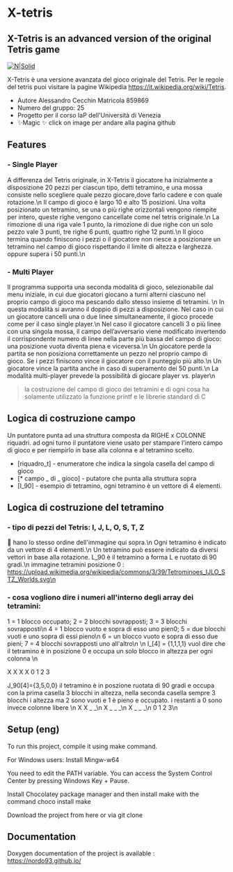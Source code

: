 # X-tetris
## X-Tetris is an advanced version of the original Tetris game

[![N|Solid](https://upload.wikimedia.org/wikipedia/commons/3/39/Tetrominoes_IJLO_STZ_Worlds.svg)](https://github.com/nordo93/Tetris-X)


X-Tetris è una versione avanzata del gioco originale del Tetris. Per le regole del tetris puoi visitare la pagine
Wikipedia https://it.wikipedia.org/wiki/Tetris.

- Autore Alessandro Cecchin Matricola 859869
- Numero del gruppo: 25
- Progetto per il corso IaP dell'Università di Venezia
- ✨Magic ✨ click on image per andare alla pagina github

## Features

### - Single Player
A differenza del Tetris originale, in X-Tetris il giocatore ha inizialmente a disposizione 20 pezzi per ciascun tipo, detti tetramino, e una mossa consiste nello scegliere quale pezzo giocare,dove farlo cadere e con quale rotazione.\n
Il campo di gioco è largo 10 e alto 15 posizioni. Una volta posizionato un tetramino, se una o più righe orizzontali vengono riempite per intero, queste righe vengono cancellate come nel tetris originale.\n
La rimozione di una riga vale 1 punto, la rimozione di due righe con un solo pezzo vale 3 punti, tre righe 6
punti, quattro righe 12 punti.\n
Il gioco termina quando finiscono i pezzi o il giocatore non riesce a posizionare un tetramino nel campo di gioco rispettando il limite di altezza e larghezza. oppure supera i 50 punti.\n

### - Multi Player
Il programma supporta una seconda modalità di gioco, selezionabile dal menu iniziale, in cui due giocatori giocano a turni alterni ciascuno nel proprio campo di gioco ma pescando dallo stesso insieme di tetramini. \n
In questa modalità si avranno il doppio di pezzi a disposizione. Nel caso in cui un giocatore cancelli una
o due linee simultaneamente, il gioco procede come per il caso single player.\n Nel caso il giocatore cancelli
3 o più linee con una singola mossa, il campo dell’avversario viene modificato invertendo il corrispondente
numero di linee nella parte più bassa del campo di gioco: una posizione vuota diventa piena e viceversa.\n
Un giocatore perde la partita se non posiziona correttamente un pezzo nel proprio campo di gioco. Se i pezzi
finiscono vince il giocatore con il punteggio più alto.\n
Un giocatore vince la partita anche in caso di superamento dei 50 punti.\n
La modalità multi-player prevede la possibilità di giocare player vs. player\n

> la costruzione del campo di gioco dei tetramini e di ogni cosa
> ha solamente utilizzato la funzione printf e le librerie standard di C

## Logica di costruzione campo

Un puntatore punta ad una struttura composta da RIGHE x COLONNE riquadri.
ad ogni turno il puntatore viene usato per stampare l'intero campo di gioco 
e per riempirlo in base alla colonna e al tetramino scelto.
- [riquadro_t] - enumeratore che indica la singola casella del campo di gioco
- [* campo _ di _ gioco] - putatore che punta alla struttura sopra
- [I_90] - esempio di tetramino, ogni tetramino è un vettore di 4 elementi.

## Logica di costruzione del tetramino

### - tipo di pezzi del Tetris: I, J, L, O, S, T, Z 
👀 hano lo stesso ordine dell'immagine qui sopra.\n
Ogni tetramino è indicato da un vettore di 4 elementi.\n
Un tetramino può essere indicato da diversi vettori in base alla rotazione. L_90 è il tetramino a forma L e ruotato di 90 gradi.\n
immagine tetramini posizione 0 : https://upload.wikimedia.org/wikipedia/commons/3/39/Tetrominoes_IJLO_STZ_Worlds.svg\n


### - cosa vogliono dire i numeri all'interno degli array dei tetramini:
1 = 1 blocco occupato; 2 = 2 blocchi sovrapposti; 3 = 3 blocchi sovrapposti\n
4 = 1 blocco vuoto e sopra di esso uno pien0; 5 = due blocchi vuoti e uno sopra di essi pieno\n
6 = un blocco vuoto e sopra di esso due pieni; 7 = 4 blocchi sovrapposti uno all'altro\n
\n
I_[4] = {1,1,1,1}
vuol dire che il tetramino è in posizione 0 e occupa un solo blocco in altezza per ogni colonna
\n

X X X X
0 1 2 3

J_90[4]={3,5,0,0}
il tetramino è in poszione ruotata di 90 gradi e occupa con la prima casella 3 blocchi in altezza,
nella seconda casella sempre 3 blocchi i altezza ma 2 sono vuoti e 1 è pieno e occupato.
i restanti a 0 sono invece colonne libere
\n
X X _ _\n
X _ _ _\n
X _ _ _\n
0 1 2 3\n

## Setup (eng)
To run this project, compile it using make command.

For Windows users:
Install Mingw-w64

You need to edit the PATH variable. You can access the System Control Center by pressing Windows Key + Pause.

Install Chocolatey package manager and then install make with the command choco install make

Download the project from here or via git clone

## Documentation
Doxygen documentation of the project is available :  https://nordo93.github.io/
